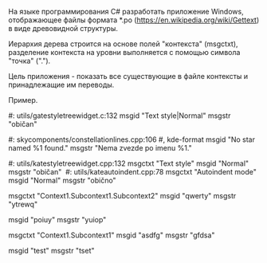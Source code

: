 На языке программирования C# разработать приложение Windows, отображающее файлы формата *.po 
(https://en.wikipedia.org/wiki/Gettext) в виде древовидной структуры. 

Иерархия дерева строится на основе полей "контекста" (msgctxt), разделение контекста на уровни 
выполняется с помощью символа "точка" ("."). 

Цель приложения - показать все существующие в файле контексты и принадлежащие им переводы.

Пример.

#: utils/gatestyletreewidget.c:132
msgid "Text style|Normal"
msgstr "običan"

#: skycomponents/constellationlines.cpp:106
#, kde-format
msgid "No star named %1 found."
msgstr "Nema zvezde po imenu %1."

#: utils/katestyletreewidget.cpp:132
msgctxt "Text style"
msgid "Normal"
msgstr "običan"
⁠
#: utils/kateautoindent.cpp:78
msgctxt "Autoindent mode"
msgid "Normal"
msgstr "obično"


msgctxt "Context1.Subcontext1.Subcontext2"
msgid "qwerty"
msgstr "ytrewq"

msgid "poiuy"
msgstr "yuiop"


msgctxt "Context1.Subcontext1"
msgid "asdfg"
msgstr "gfdsa"

msgid "test"
msgstr "tset"
